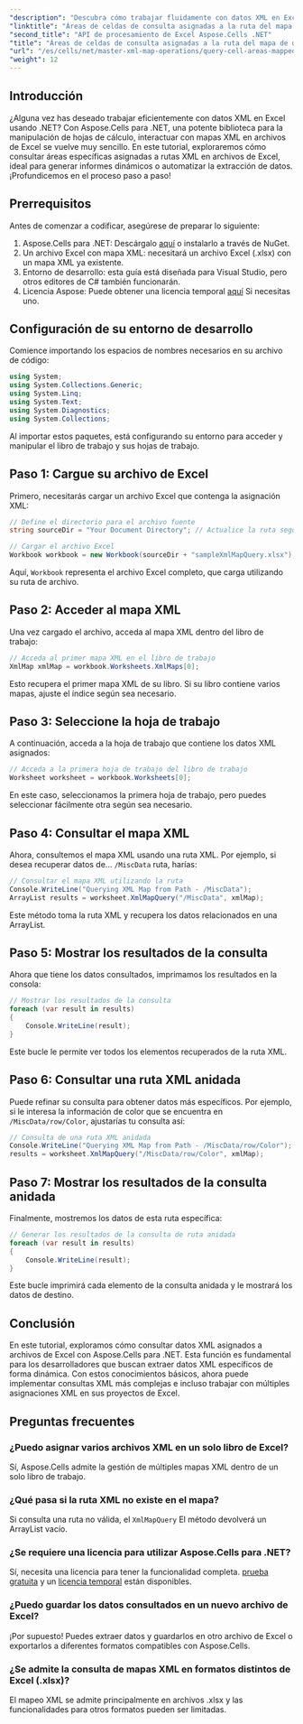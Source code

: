 ```yaml
---
"description": "Descubra cómo trabajar fluidamente con datos XML en Excel con Aspose.Cells para .NET. Este completo tutorial le guía a través del proceso de consulta de áreas de celdas asignadas a rutas XML, lo que le permite automatizar la extracción de datos y crear informes dinámicos fácilmente."
"linktitle": "Áreas de celdas de consulta asignadas a la ruta del mapa de datos XML mediante Aspose.Cells"
"second_title": "API de procesamiento de Excel Aspose.Cells .NET"
"title": "Áreas de celdas de consulta asignadas a la ruta del mapa de datos XML mediante Aspose.Cells"
"url": "/es/cells/net/master-xml-map-operations/query-cell-areas-mapped-to-xml-data-map-path/"
"weight": 12
---
```


## Introducción

¿Alguna vez has deseado trabajar eficientemente con datos XML en Excel usando .NET? Con Aspose.Cells para .NET, una potente biblioteca para la manipulación de hojas de cálculo, interactuar con mapas XML en archivos de Excel se vuelve muy sencillo. En este tutorial, exploraremos cómo consultar áreas específicas asignadas a rutas XML en archivos de Excel, ideal para generar informes dinámicos o automatizar la extracción de datos. ¡Profundicemos en el proceso paso a paso!

## Prerrequisitos

Antes de comenzar a codificar, asegúrese de preparar lo siguiente:

1. Aspose.Cells para .NET: Descárgalo [aquí](https://releases.aspose.com/cells/net/) o instalarlo a través de NuGet.
2. Un archivo Excel con mapa XML: necesitará un archivo Excel (.xlsx) con un mapa XML ya existente.
3. Entorno de desarrollo: esta guía está diseñada para Visual Studio, pero otros editores de C# también funcionarán.
4. Licencia Aspose: Puede obtener una licencia temporal [aquí](https://purchase.aspose.com/temporary-license/) Si necesitas uno.

## Configuración de su entorno de desarrollo

Comience importando los espacios de nombres necesarios en su archivo de código:

```csharp
using System;
using System.Collections.Generic;
using System.Linq;
using System.Text;
using System.Diagnostics;
using System.Collections;
```

Al importar estos paquetes, está configurando su entorno para acceder y manipular el libro de trabajo y sus hojas de trabajo.

## Paso 1: Cargue su archivo de Excel

Primero, necesitarás cargar un archivo Excel que contenga la asignación XML:

```csharp
// Define el directorio para el archivo fuente
string sourceDir = "Your Document Directory"; // Actualice la ruta según corresponda

// Cargar el archivo Excel
Workbook workbook = new Workbook(sourceDir + "sampleXmlMapQuery.xlsx");
```

Aquí, `Workbook` representa el archivo Excel completo, que carga utilizando su ruta de archivo.

## Paso 2: Acceder al mapa XML

Una vez cargado el archivo, acceda al mapa XML dentro del libro de trabajo:

```csharp
// Acceda al primer mapa XML en el libro de trabajo
XmlMap xmlMap = workbook.Worksheets.XmlMaps[0];
```

Esto recupera el primer mapa XML de su libro. Si su libro contiene varios mapas, ajuste el índice según sea necesario.

## Paso 3: Seleccione la hoja de trabajo

A continuación, acceda a la hoja de trabajo que contiene los datos XML asignados:

```csharp
// Acceda a la primera hoja de trabajo del libro de trabajo
Worksheet worksheet = workbook.Worksheets[0];
```

En este caso, seleccionamos la primera hoja de trabajo, pero puedes seleccionar fácilmente otra según sea necesario.

## Paso 4: Consultar el mapa XML

Ahora, consultemos el mapa XML usando una ruta XML. Por ejemplo, si desea recuperar datos de... `/MiscData` ruta, harías:

```csharp
// Consultar el mapa XML utilizando la ruta
Console.WriteLine("Querying XML Map from Path - /MiscData");
ArrayList results = worksheet.XmlMapQuery("/MiscData", xmlMap);
```

Este método toma la ruta XML y recupera los datos relacionados en una ArrayList.

## Paso 5: Mostrar los resultados de la consulta

Ahora que tiene los datos consultados, imprimamos los resultados en la consola:

```csharp
// Mostrar los resultados de la consulta
foreach (var result in results)
{
    Console.WriteLine(result);
}
```

Este bucle le permite ver todos los elementos recuperados de la ruta XML.

## Paso 6: Consultar una ruta XML anidada

Puede refinar su consulta para obtener datos más específicos. Por ejemplo, si le interesa la información de color que se encuentra en `/MiscData/row/Color`, ajustarías tu consulta así:

```csharp
// Consulta de una ruta XML anidada
Console.WriteLine("Querying XML Map from Path - /MiscData/row/Color");
results = worksheet.XmlMapQuery("/MiscData/row/Color", xmlMap);
```

## Paso 7: Mostrar los resultados de la consulta anidada

Finalmente, mostremos los datos de esta ruta específica:

```csharp
// Generar los resultados de la consulta de ruta anidada
foreach (var result in results)
{
    Console.WriteLine(result);
}
```

Este bucle imprimirá cada elemento de la consulta anidada y le mostrará los datos de destino.

## Conclusión

En este tutorial, exploramos cómo consultar datos XML asignados a archivos de Excel con Aspose.Cells para .NET. Esta función es fundamental para los desarrolladores que buscan extraer datos XML específicos de forma dinámica. Con estos conocimientos básicos, ahora puede implementar consultas XML más complejas e incluso trabajar con múltiples asignaciones XML en sus proyectos de Excel. 

## Preguntas frecuentes

### ¿Puedo asignar varios archivos XML en un solo libro de Excel?  
Sí, Aspose.Cells admite la gestión de múltiples mapas XML dentro de un solo libro de trabajo.

### ¿Qué pasa si la ruta XML no existe en el mapa?  
Si consulta una ruta no válida, el `XmlMapQuery` El método devolverá un ArrayList vacío.

### ¿Se requiere una licencia para utilizar Aspose.Cells para .NET?  
Sí, necesita una licencia para tener la funcionalidad completa. [prueba gratuita](https://releases.aspose.com/) y un [licencia temporal](https://purchase.aspose.com/temporary-license/) están disponibles.

### ¿Puedo guardar los datos consultados en un nuevo archivo de Excel?  
¡Por supuesto! Puedes extraer datos y guardarlos en otro archivo de Excel o exportarlos a diferentes formatos compatibles con Aspose.Cells.

### ¿Se admite la consulta de mapas XML en formatos distintos de Excel (.xlsx)?  
El mapeo XML se admite principalmente en archivos .xlsx y las funcionalidades para otros formatos pueden ser limitadas.